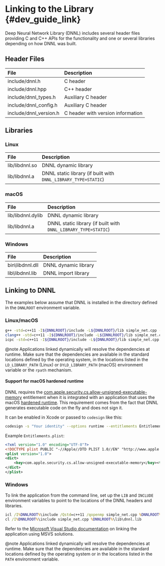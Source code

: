 Linking to the Library {#dev_guide_link}
===========================================

Deep Neural Network Library (DNNL)
includes several header files providing C and C++ APIs for the functionality
and one or several libraries depending on how DNNL was built.

## Header Files

| File                     | Description
| :---                     | :---
| include/dnnl.h         | C header
| include/dnnl.hpp       | C++ header
| include/dnnl_types.h   | Auxiliary C header
| include/dnnl_config.h  | Auxiliary C header
| include/dnnl_version.h | C header with version information

## Libraries

### Linux

| File                  | Description
| :---                  | :---
| lib/libdnnl.so      | DNNL dynamic library
| lib/libdnnl.a       | DNNL static library (if built with `DNNL_LIBRARY_TYPE=STATIC`)

### macOS

| File                     | Description
| :---                     | :---
| lib/libdnnl.dylib      | DNNL dynamic library
| lib/libdnnl.a          | DNNL static library (if built with `DNNL_LIBRARY_TYPE=STATIC`)

### Windows

| File              | Description
| :---              | :---
| bin\libdnnl.dll | DNNL dynamic library
| lib\libdnnl.lib | DNNL import library

## Linking to DNNL

The examples below assume that DNNL is installed in the directory
defined in the `DNNLROOT` environment variable.

### Linux/macOS

~~~sh
g++ -std=c++11 -I${DNNLROOT}/include -L${DNNLROOT}/lib simple_net.cpp -ldnnl
clang++ -std=c++11 -I${DNNLROOT}/include -L${DNNLROOT}/lib simple_net.cpp -ldnnl
icpc -std=c++11 -I${DNNLROOT}/include -L${DNNLROOT}/lib simple_net.cpp -ldnnl
~~~

@note
Applications linked dynamically will resolve the dependencies at runtime. Make
sure that the dependencies are available in the standard locations defined by
the operating system, in the locations listed in the `LD_LIBRARY_PATH` (Linux)
or `DYLD_LIBRARY_PATH` (macOS) environment variable or the `rpath` mechanism.

#### Support for macOS hardened runtime

DNNL requires the
[com.apple.security.cs.allow-unsigned-executable-memory](https://developer.apple.com/documentation/bundleresources/entitlements/com_apple_security_cs_allow-unsigned-executable-memory)
entitlement when it is integrated with an application that uses the macOS
[hardened runtime](https://developer.apple.com/documentation/security/hardened_runtime_entitlements).
This requirement comes from the fact that DNNL generates executable code on
the fly and does not sign it.

It can be enabled in Xcode or passed to `codesign` like this:
~~~sh
codesign -s "Your identity" --options runtime --entitlements Entitlements.plist [other options...] /path/to/libdnnl.dylib
~~~

Example `Entitlements.plist`:
~~~xml
<?xml version="1.0" encoding="UTF-8"?>
<!DOCTYPE plist PUBLIC "-//Apple//DTD PLIST 1.0//EN" "http://www.apple.com/DTDs/PropertyList-1.0.dtd">
<plist version="1.0">
<dict>
    <key>com.apple.security.cs.allow-unsigned-executable-memory</key><true/>
</dict>
</plist>
~~~

### Windows

To link the application from the command line, set up the `LIB` and `INCLUDE`
environment variables to point to the locations of the DNNL headers and
libraries.

~~~bat
icl /I%DNNLROOT%\include /Qstd=c++11 /qopenmp simple_net.cpp %DNNLROOT%\lib\dnnl.lib
cl /I%DNNLROOT%\include simple_net.cpp %DNNLROOT%\lib\dnnl.lib
~~~

Refer to the
[Microsoft Visual Studio documentation](https://docs.microsoft.com/en-us/cpp/build/walkthrough-creating-and-using-a-dynamic-link-library-cpp?view=vs-2017)
on linking the application using MSVS solutions.

@note
Applications linked dynamically will resolve the dependencies at runtime.
Make sure that the dependencies are available in the standard locations
defined by the operating system or in the locations listed in the `PATH`
environment variable.

